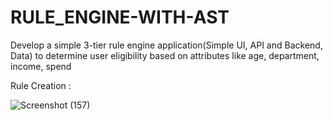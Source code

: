 # RULE_ENGINE-WITH-AST
Develop a simple 3-tier rule engine application(Simple UI, API and Backend, Data) to determine user eligibility based on attributes like age, department, income, spend

Rule Creation : 

![Screenshot (157)](https://github.com/user-attachments/assets/5c00ab0f-9a6f-481f-83a7-4b53b0153cdf)

